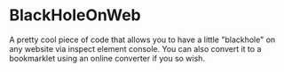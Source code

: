 # BlackHoleOnWeb
A pretty cool piece of code that allows you to have a little "blackhole" on any website via inspect element console. You can also convert it to a bookmarklet using an online converter if you so wish.
